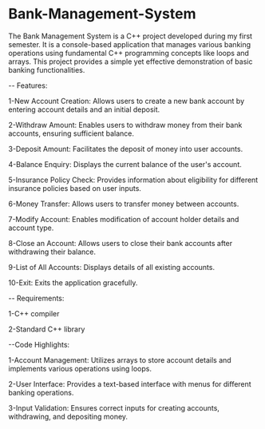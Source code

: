 # Bank-Management-System
The Bank Management System is a C++ project developed during my first semester. It is a console-based application that manages various banking operations using fundamental C++ programming concepts like loops and arrays. This project provides a simple yet effective demonstration of basic banking functionalities. 

-- Features:

1-New Account Creation: Allows users to create a new bank account by entering account details and an initial deposit.

2-Withdraw Amount: Enables users to withdraw money from their bank accounts, ensuring sufficient balance.

3-Deposit Amount: Facilitates the deposit of money into user accounts.

4-Balance Enquiry: Displays the current balance of the user's account.

5-Insurance Policy Check: Provides information about eligibility for different insurance policies based on user inputs.

6-Money Transfer: Allows users to transfer money between accounts.

7-Modify Account: Enables modification of account holder details and account type.

8-Close an Account: Allows users to close their bank accounts after withdrawing their balance.

9-List of All Accounts: Displays details of all existing accounts.

10-Exit: Exits the application gracefully.

-- Requirements:

1-C++ compiler

2-Standard C++ library

--Code Highlights:

1-Account Management: Utilizes arrays to store account details and implements various operations using loops.

2-User Interface: Provides a text-based interface with menus for different banking operations.

3-Input Validation: Ensures correct inputs for creating accounts, withdrawing, and depositing money.
